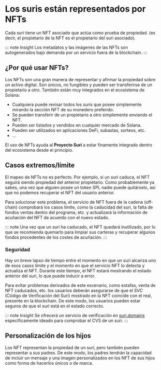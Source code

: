 # Los suris están representados por NFTs

Cada suri tiene un NFT asociado que actúa como prueba de propiedad. (es decir, el propietario de la NFT es el propietario del suri
asociado).

::: note Insight
Los metadatos y las imágenes de las NFTs son autogenerados bajo demanda por un servicio fuera de la blockchain.
:::

## ¿Por qué usar NFTs?

Los NFTs son una gran manera de representar y afirmar la propiedad sobre un activo digital. Son únicos, no fungibles y pueden ser
transferirse de un propietario a otro. También están muy integrados en el ecosistema de Solana:

- Cualquiera puede revisar todos los suris que posee simplemente mirando la sección NFT de su monedero preferido.
- Se pueden transferir de un propietario a otro simplemente enviando el NFT.
- Pueden ser listados y vendidos en cualquier mercado de Solana.
- Pueden ser utilizados en aplicaciones DeFi, subastas, sorteos, etc.
- ...

El uso de NFTs ayuda al **Proyecto Suri** a estar finamente integrado dentro del ecosistema desde el principio.

## Casos extremos/límite

El mapeo de NFTs no es perfecto. Por ejemplo, si un suri caduca, el NFT seguirá siendo propiedad del anterior propietario. Como
probablemente ya sabes, una vez que alguien posee un token SPL nadie puede quitárselo, así que no podemos recuperar el
NFT del usuario anterior.

Para solucionar este problema, el servicio de NFT fuera de la cadena (off-chain) comprobará los casos límite, como la caducidad del suri, la falta de fondos
ventas dentro del programa, etc. y actualizará la información de acuñación del NFT de acuerdo con el nuevo estado.

::: note
Una vez que un suri ha caducado, el NFT quedará inutilizado, por lo que se recomienda quemarlo para limpiar sus carteras y
recuperar algunos fondos procedentes de los costes de acuñación.
:::

### Seguridad

Hay un breve lapso de tiempo entre el momento en que un suri alcanza uno de esos casos límite y el momento en que el servicio NFT
lo detecta y actualiza el NFT. Durante este tiempo, el NFT estará mostrando el estado anterior del suri, lo que puede inducir a error.

Para evitar problemas derivados de este escenario, como estafas, venta de NFT caducados, etc. los usuarios deberán asegurarse de que
el _SVC_ (Código de Verificación del Suri) mostrado en la NFT coincide con el real, presente en la blockchain. De este modo, los usuarios pueden estar seguros de que el suri está en el estado correcto.

::: note Insight
Se ofrecerá un servicio de verificación en [suri.domains](https://suri.domains) específicamente ideado para comprobar el CVS de
un suri.
:::

## Personalización de los hijos

Los NFT representan la propiedad de un suri, pero también pueden representar a sus padres. De este modo, los padres tendrán la
capacidad de incluir un mensaje y una imagen personalizados en los NFT de sus hijos como forma de hacerlos únicos o de marca.